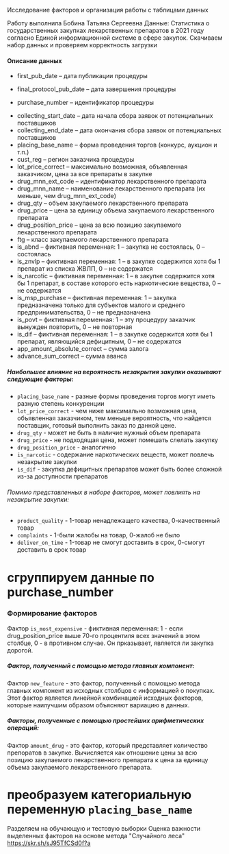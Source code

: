 Исследование факторов и организация работы с таблицами данных

Работу выполнила Бобина Татьяна Сергеевна
Данные: Статистика о государственных закупках лекарственных препаратов в 2021 году согласно Единой информационной системе в сфере закупок.
Скачиваем набор данных и проверяем корректность загрузки
#### Описание данных
- first_pub_date – дата публикации процедуры
* final_protocol_pub_date – дата завершения процедуры
+ purchase_number – идентификатор процедуры
* collecting_start_date – дата начала сбора заявок от потенциальных поставщиков
* collecting_end_date – дата окончания сбора заявок от потенциальных поставщиков
* placing_base_name – форма проведения торгов (конкурс, аукцион и т.п.)
* cust_reg – регион заказчика процедуры
* lot_price_correct – максимально возможная, объявленная заказчиком, цена за все препараты в закупке
* drug_mnn_ext_code – идентификатор лекарственного препарата
* drug_mnn_name – наименование лекарственного препарата (их меньше, чем drug_mnn_ext_code)
* drug_qty – объем закупаемого лекарственного препарата
* drug_price – цена за единицу объема закупаемого лекарственного препарата
* drug_position_price – цена за всю позицию закупаемого лекарственного препарата
* ftg – класс закупаемого лекарственного препарата
* is_abnd – фиктивная переменная: 1 – закупка не состоялась, 0 – состоялась
* is_znvlp – фиктивная переменная: 1 – в закупке содержится хотя бы 1 препарат из списка ЖВЛП, 0 – не содержатся
* is_narcotic – фиктивная переменная: 1 – в закупке содержится хотя бы 1 препарат, в составе которого есть наркотические вещества, 0 – не содержатся
* is_msp_purchase – фиктивная переменная: 1 – закупка предназначена только для субъектов малого и среднего предпринимательства, 0 – не предназначена
* is_povt – фиктивная переменная: 1 – эту процедуру заказчик вынужден повторить, 0 – не повторная
* is_dif – фиктивная переменная: 1 – в закупке содержится хотя бы 1 препарат, являющийся дефицитным, 0 – не содержатся
* app_amount_absolute_correct – сумма залога
* advance_sum_correct – сумма аванса

##### Наибольшее  влияние на вероятность незакрытия закупки оказывают следующие факторы:
+ `placing_base_name` - разные формы проведения торгов могут иметь разную степень конкуренции 
+ `lot_price_correct` - чем ниже максимально возможная цена, объявленная заказчиком, тем меньше вероятность, что найдется поставщик, готовый выполнить заказ по данной цене.
+ `drug_qty` - может не быть в наличие нужный объем препарата
+ `drug_price` - не подходящая цена, может помешать слелать закупку
+ `drug_position_price` - аналогично
+ `is_narcotic` - содержание наркотических веществ, может повлечь незакрытие закупки
+ `is_dif` - закупка дефицитных препаратов может быть более сложной из-за доступности препаратов
###### Помимо представленных в наборе факторов, может повлиять на незакрытие закупки:

+ `product_quality` - 1-товар ненадлежащего качества, 0-качественный товар
+ `complaints` - 1-были жалобы на товар, 0-жалоб не было
+ `deliver_on_time` - 1-товар не смогут доставить в срок, 0-смогут доставить в срок товар

# сгруппируем данные по purchase_number

### Формирование факторов

Фактор `is_most_expensive` - фиктивная переменная: 1 - если drug_position_price выше 70-го процентиля всех значений в этом столбце, 0 - в противном случае. Он прказывает, является ли закупка дорогой.

##### Фактор, полученный с помощью метода главных компонент:
Фактор `new_feature` - это фактор, полученный с помощью метода главных компонент из исходных столбцов с информацией о покупках. Этот фактор является линейной комбинацией исходных факторов, которые наилучшим образом объясняют вариацию в данных.

##### Факторы, полученные с помощью простейших арифметических операций:

Фактор `amount_drug` - это фактор, который представляет количество препоратов в закупке. Вычисляется как отношение цены за всю позицию закупаемого лекарственного препарата к цена за единицу объема закупаемого лекарственного препарата.

# преобразуем категориальную переменную `placing_base_name`

Разделяем на обучающую и тестовую выборки
Оценка важности выделенных факторов на основе метода "Случайного леса"
https://skr.sh/sJ95TfCSd0f?a
